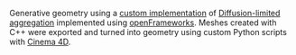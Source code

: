 Generative geometry using a [custom implementation][1] of [Diffusion-limited aggregation][2] implemented using [openFrameworks][3]. Meshes created with C++ were exported and turned into geometry using custom Python scripts with [Cinema 4D][4].

[1]: https://github.com/lucaskuzma/dla_3d
[2]: https://en.wikipedia.org/wiki/Diffusion-limited_aggregation 
[3]: https://openframeworks.cc
[4]: https://www.maxon.net
